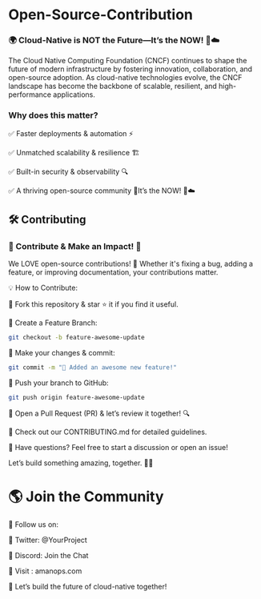 # Open-Source-Contribution

### 🌍 Cloud-Native is NOT the Future—It’s the NOW! 🚀☁️

The Cloud Native Computing Foundation (CNCF) continues to shape the future of modern infrastructure by fostering innovation, collaboration, and open-source adoption. As cloud-native technologies evolve, the CNCF landscape has become the backbone of scalable, resilient, and high-performance applications.

### Why does this matter?

✅ Faster deployments & automation ⚡

✅ Unmatched scalability & resilience 🏗️

✅ Built-in security & observability 🔍

✅ A thriving open-source community 🤝It’s the NOW! 🚀☁️

## 🛠️ Contributing

### 🤝 Contribute & Make an Impact! 🚀

We LOVE open-source contributions! 🎉 Whether it's fixing a bug, adding a feature, or improving documentation, your contributions matter.

💡 How to Contribute:

🔹 Fork this repository & star ⭐ it if you find it useful.

🔹 Create a Feature Branch:

```bash
git checkout -b feature-awesome-update
````
🔹 Make your changes & commit:

````bash
git commit -m "🚀 Added an awesome new feature!"
````
🔹 Push your branch to GitHub:

````bash
git push origin feature-awesome-update
````
🔹 Open a Pull Request (PR) & let’s review it together! 🔍

📖 Check out our CONTRIBUTING.md for detailed guidelines.

💬 Have questions? Feel free to start a discussion or open an issue!

Let’s build something amazing, together. 🚀🔥

# 🌎 Join the Community

📢 Follow us on:

🔹 Twitter: @YourProject

🔹 Discord: Join the Chat

🔹 Visit : amanops.com

🚀 Let’s build the future of cloud-native together!
 
